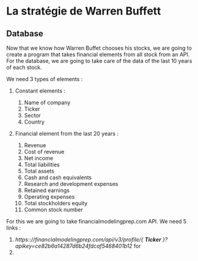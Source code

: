 # La stratégie de Warren Buffett
## Database

Now that we know how Warren Buffet chooses his stocks, we are going to create a program that takes financial elements from all stock from an API.
For the database, we are going to take care of the data of the last 10 years of each stock.

We need 3 types of elements :
1. Constant elements :
   1. Name of company
   2. Ticker
   3. Sector
   4. Country

2. Financial element from the last 20 years :
   1. Revenue
   2. Cost of revenue
   3. Net income
   4. Total liabilities
   5. Total assets
   6. Cash and cash equivalents
   7. Research and development expenses
   8. Retained earnings
   9. Operating expenses
   10. Total stockholders equity
   11. Common stock number

For this we are going to take financialmodelingprep.com API.
We need 5 links :

1. *https&#58;://financialmodelingprep.com/api/v3/profile/{ **Ticker** }?apikey=ce82b6a14287d6b24fdcaf5468401b12* for 
2. 
````python
````